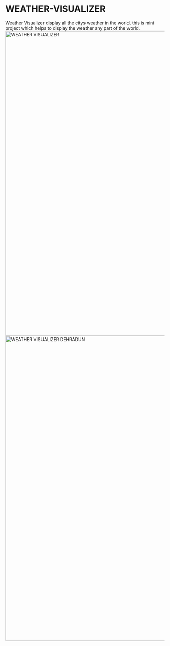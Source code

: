 # WEATHER-VISUALIZER
Weather Visualizer display all the citys weather in the world. this is mini project which helps to display the weather any part of the world.
<img width="960" alt="WEATHER VISUALIZER" src="https://github.com/Harishsemwal/WEATHER-VISUALIZER/assets/96759566/3e67fbd9-5141-4f56-b577-62fe37baf5ee">
<img width="960" alt="WEATHER VISUALIZER DEHRADUN" src="https://github.com/Harishsemwal/WEATHER-VISUALIZER/assets/96759566/894aa65b-eae8-411f-85f5-2705922e4bef">

